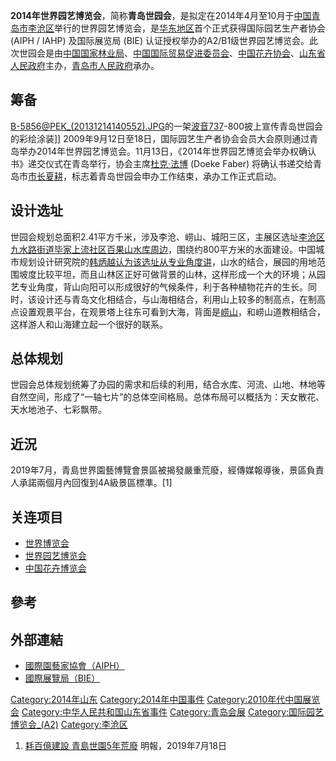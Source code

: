 **2014年世界园艺博览会**，简称**青岛世园会**，是拟定在2014年4月至10月于[中国](https://zh.wikipedia.org/wiki/中华人民共和国 "wikilink")[青岛市](../Page/青岛市.md "wikilink")[李沧区](../Page/李沧区.md "wikilink")举行的世界园艺博览会，是[华东地区](../Page/华东地区.md "wikilink")首个正式获得国际园艺生产者协会 (AIPH / IAHP) 及国际展览局 (BIE) 认证授权举办的A2/B1级世界园艺博览会。此次世园会是由[中国国家林业局](https://zh.wikipedia.org/wiki/中国国家林业局 "wikilink")、[中国国际贸易促进委员会](../Page/中国国际贸易促进委员会.md "wikilink")、[中国花卉协会](https://zh.wikipedia.org/wiki/中国花卉协会 "wikilink")、[山东省人民政府](../Page/山东省人民政府.md "wikilink")主办，[青岛市人民政府](../Page/青岛市人民政府.md "wikilink")承办。

## 筹备

[B-5856@PEK_(20131214140552).JPG](https://zh.wikipedia.org/wiki/File:B-5856@PEK_\(20131214140552\).JPG "fig:B-5856@PEK_(20131214140552).JPG")的一架[波音737](../Page/波音737.md "wikilink")-800披上宣传青岛世园会的彩绘涂装\]\] 2009年9月12日至18日，国际园艺生产者协会会员大会原则通过青岛举办2014年世界园艺博览会。11月13日，《2014年世界园艺博览会举办权确认书》递交仪式在青岛举行，协会主席[杜克·法博](https://zh.wikipedia.org/wiki/杜克·法博 "wikilink") (Doeke Faber) 将确认书递交给青岛市[市长](../Page/市长.md "wikilink")[夏耕](../Page/夏耕.md "wikilink")，标志着青岛世园会申办工作结束，承办工作正式启动。

## 设计选址

世园会规划总面积2.41平方千米，涉及李沧、崂山、城阳三区，主展区选址[李沧区](../Page/李沧区.md "wikilink")[九水路街道](https://zh.wikipedia.org/wiki/九水路街道 "wikilink")[毕家上流社区百果山水库周边](https://zh.wikipedia.org/wiki/毕家上流社区 "wikilink")，围绕约800平方米的水面建设。中国城市规划设计研究院的[韩炳越认为该选址从专业角度讲](https://zh.wikipedia.org/wiki/韩炳越 "wikilink")，山水的结合，展园的用地范围坡度比较平坦，而且山林区正好可做背景的山林，这样形成一个大的环境；从园艺专业角度，背山向阳可以形成很好的气候条件，利于各种植物花卉的生长。同时，该设计还与青岛文化相结合，与山海相结合，利用山上较多的制高点，在制高点设置观景平台，在观景塔上往东可看到大海，背面是[崂山](../Page/崂山.md "wikilink")，和崂山道教相结合，这样游人和山海建立起一个很好的联系。

## 总体规划

世园会总体规划统筹了办园的需求和后续的利用，结合水库、河流、山地、林地等自然空间，形成了“一轴七片”的总体空间格局。总体布局可以概括为：天女散花、天水地池子、七彩飘带。

## 近況

2019年7月，青島世界園藝博覽會景區被揭發嚴重荒廢，經傳媒報導後，景區負責人承諾兩個月內回復到4A級景區標準。\[1\]

## 关连项目

  - [世界博览会](https://zh.wikipedia.org/wiki/世界博览会 "wikilink")
  - [世界园艺博览会](https://zh.wikipedia.org/wiki/世界园艺博览会 "wikilink")
  - [中国花卉博览会](https://zh.wikipedia.org/wiki/中国花卉博览会 "wikilink")

## 參考

## 外部連結

  - [國際園藝家協會（AIPH）](http://www.aiph.org/)
  - [國際展覽局（BIE）](http://www.bie-paris.org/)

[Category:2014年山东](https://zh.wikipedia.org/wiki/Category:2014年山东 "wikilink") [Category:2014年中国事件](https://zh.wikipedia.org/wiki/Category:2014年中国事件 "wikilink") [Category:2010年代中国展览会](https://zh.wikipedia.org/wiki/Category:2010年代中国展览会 "wikilink") [Category:中华人民共和国山东省事件](https://zh.wikipedia.org/wiki/Category:中华人民共和国山东省事件 "wikilink") [Category:青岛会展](https://zh.wikipedia.org/wiki/Category:青岛会展 "wikilink") [Category:国际园艺博览会_(A2)](https://zh.wikipedia.org/wiki/Category:国际园艺博览会_\(A2\) "wikilink") [Category:李沧区](https://zh.wikipedia.org/wiki/Category:李沧区 "wikilink")

1.  [耗百億建設 青島世園5年荒廢](https://news.mingpao.com/pns/中國/article/20190718/s00013/1563387420915/耗百億建設-青島世園5年荒廢) 明報，2019年7月18日